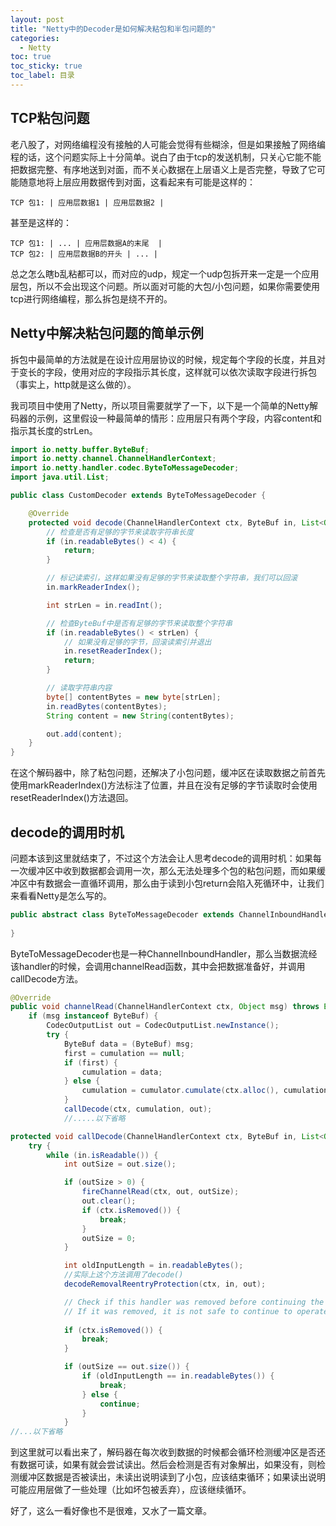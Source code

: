 ```yaml
---
layout: post
title: "Netty中的Decoder是如何解决粘包和半包问题的"
categories:
  - Netty
toc: true
toc_sticky: true
toc_label: 目录
---
```



## TCP粘包问题

老八股了，对网络编程没有接触的人可能会觉得有些糊涂，但是如果接触了网络编程的话，这个问题实际上十分简单。说白了由于tcp的发送机制，只关心它能不能把数据完整、有序地送到对面，而不关心数据在上层语义上是否完整，导致了它可能随意地将上层应用数据传到对面，这看起来有可能是这样的：

```
TCP 包1: | 应用层数据1 | 应用层数据2 |
```

甚至是这样的：

```
TCP 包1: | ... | 应用层数据A的末尾  |
TCP 包2: | 应用层数据B的开头 | ... |
```

总之怎么瞎b乱粘都可以，而对应的udp，规定一个udp包拆开来一定是一个应用层包，所以不会出现这个问题。所以面对可能的大包/小包问题，如果你需要使用tcp进行网络编程，那么拆包是绕不开的。



## Netty中解决粘包问题的简单示例

拆包中最简单的方法就是在设计应用层协议的时候，规定每个字段的长度，并且对于变长的字段，使用对应的字段指示其长度，这样就可以依次读取字段进行拆包（事实上，http就是这么做的）。

我司项目中使用了Netty，所以项目需要就学了一下，以下是一个简单的Netty解码器的示例，这里假设一种最简单的情形：应用层只有两个字段，内容content和指示其长度的strLen。

```java
import io.netty.buffer.ByteBuf;
import io.netty.channel.ChannelHandlerContext;
import io.netty.handler.codec.ByteToMessageDecoder;
import java.util.List;

public class CustomDecoder extends ByteToMessageDecoder {

    @Override
    protected void decode(ChannelHandlerContext ctx, ByteBuf in, List<Object> out) throws Exception {
        // 检查是否有足够的字节来读取字符串长度
        if (in.readableBytes() < 4) {
            return;
        }

        // 标记读索引，这样如果没有足够的字节来读取整个字符串，我们可以回滚
        in.markReaderIndex();

        int strLen = in.readInt();

        // 检查ByteBuf中是否有足够的字节来读取整个字符串
        if (in.readableBytes() < strLen) {
            // 如果没有足够的字节，回滚读索引并退出
            in.resetReaderIndex();
            return;
        }

        // 读取字符串内容
        byte[] contentBytes = new byte[strLen];
        in.readBytes(contentBytes);
        String content = new String(contentBytes);

        out.add(content);
    }
}

```

在这个解码器中，除了粘包问题，还解决了小包问题，缓冲区在读取数据之前首先使用markReaderIndex()方法标注了位置，并且在没有足够的字节读取时会使用resetReaderIndex()方法退回。



## decode的调用时机

问题本该到这里就结束了，不过这个方法会让人思考decode的调用时机：如果每一次缓冲区中收到数据都会调用一次，那么无法处理多个包的粘包问题，而如果缓冲区中有数据会一直循环调用，那么由于读到小包return会陷入死循环中，让我们来看看Netty是怎么写的。



```java
public abstract class ByteToMessageDecoder extends ChannelInboundHandlerAdapter{
	
}
```

ByteToMessageDecoder也是一种ChannelInboundHandler，那么当数据流经该handler的时候，会调用channelRead函数，其中会把数据准备好，并调用callDecode方法。

```java
@Override
public void channelRead(ChannelHandlerContext ctx, Object msg) throws Exception {
    if (msg instanceof ByteBuf) {
        CodecOutputList out = CodecOutputList.newInstance();
        try {
            ByteBuf data = (ByteBuf) msg;
            first = cumulation == null;
            if (first) {
                cumulation = data;
            } else {
                cumulation = cumulator.cumulate(ctx.alloc(), cumulation, data);
            }
            callDecode(ctx, cumulation, out);
            //.....以下省略
```

```java
protected void callDecode(ChannelHandlerContext ctx, ByteBuf in, List<Object> out) {
    try {
        while (in.isReadable()) {
            int outSize = out.size();

            if (outSize > 0) {
                fireChannelRead(ctx, out, outSize);
                out.clear();
                if (ctx.isRemoved()) {
                    break;
                }
                outSize = 0;
            }

            int oldInputLength = in.readableBytes();
            //实际上这个方法调用了decode()
            decodeRemovalReentryProtection(ctx, in, out);

            // Check if this handler was removed before continuing the loop.
            // If it was removed, it is not safe to continue to operate on the buffer.
 
            if (ctx.isRemoved()) {
                break;
            }

            if (outSize == out.size()) {
                if (oldInputLength == in.readableBytes()) {
                    break;
                } else {
                    continue;
                }
            }
//...以下省略
```

到这里就可以看出来了，解码器在每次收到数据的时候都会循环检测缓冲区是否还有数据可读，如果有就会尝试读出。然后会检测是否有对象解出，如果没有，则检测缓冲区数据是否被读出，未读出说明读到了小包，应该结束循环；如果读出说明可能应用层做了一些处理（比如坏包被丢弃），应该继续循环。



好了，这么一看好像也不是很难，又水了一篇文章。